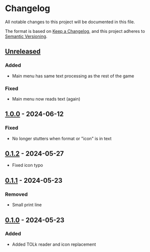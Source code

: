 # Changelog

All notable changes to this project will be documented in this file.

The format is based on [Keep a Changelog](https://keepachangelog.com/en/1.1.0/),
and this project adheres to [Semantic Versioning](https://semver.org/spec/v2.0.0.html).

## [Unreleased]

### Added
- Main menu has same text processing as the rest of the game

### Fixed

- Main menu now reads text (again)

## [1.0.0] - 2024-06-12

### Fixed

- No longer stutters when format or "icon" is in text

## [0.1.2] - 2024-05-27

- Fixed icon typo

## [0.1.1] - 2024-05-23

### Removed

- Small print line

## [0.1.0] - 2024-05-23

### Added

- Added TOLk reader and icon replacement

[unreleased]: https://github.com/erumi321/Hades2TolkCompatability/compare/1.0.0...HEAD
[1.0.0]: https://github.com/erumi321/Hades2TolkCompatability/compare/0.1.2...1.0.0
[0.1.2]: https://github.com/erumi321/Hades2TolkCompatability/compare/0.1.1...0.1.2
[0.1.1]: https://github.com/erumi321/Hades2TolkCompatability/compare/0.1.0...0.1.1
[0.1.0]: https://github.com/erumi321/Hades2TolkCompatability/compare/018f13847850b9a9c5cbe20409ef050425baed9c...0.1.0
